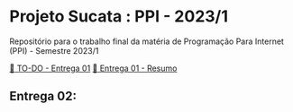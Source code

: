 # Projeto Sucata : PPI - 2023/1
Repositório para o trabalho final da matéria de Programação Para Internet (PPI) - Semestre 2023/1

[ :scroll: TO-DO - Entrega 01](to_do.md)
[ :scroll: Entrega 01 - Resumo](entrega01.md)

## Entrega 02:


